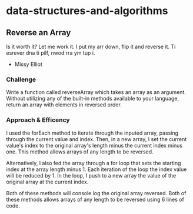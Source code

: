 # data-structures-and-algorithms

## Reverse an Array
Is it worth it? Let me work it.
I put my arr down, flip it and reverse it. 
Ti esrever dna ti pilf, nwod rra ym tup i.
- Missy Elliot

### Challenge
Write a function called reverseArray which takes an array as an argument. Without utilizing any of the built-in methods available to your language, return an array with elements in reversed order.

### Approach & Efficency
I used the forEach method to iterate through the inputed array, passing through the current value and index. Then, in a new array, I set the current value's index to the original array's length minus the current index minus one. This method allows arrays of any length to be reversed.

Alternatively, I also fed the array through a for loop that sets the starting index at the array length minus 1. Each iteration of the loop the index value will be reduced by 1. In the loop, I push to a new array the value of the original array at the current index.

Both of these methods will console log the original array reversed. Both of these methods allows arrays of any length to be reversed using 6 lines of code.
